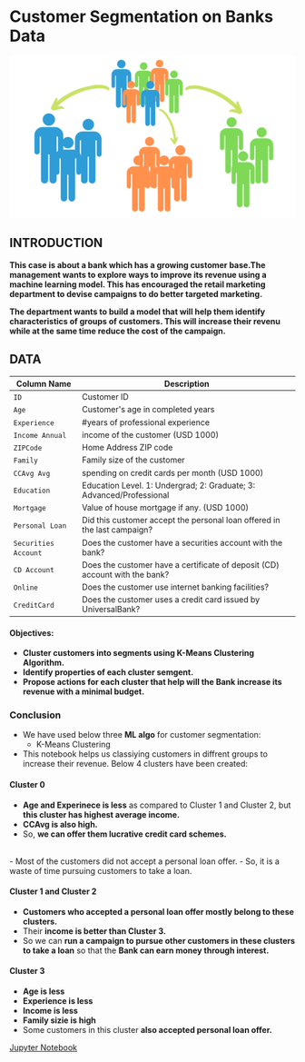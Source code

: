 # Customer Segmentation on Banks Data
![image.png](Images/KM.png)

## INTRODUCTION
**This case is about a bank which has a growing customer base.The management wants to explore ways to improve its revenue using a machine learning model. This has encouraged the retail marketing department to devise campaigns to do better targeted marketing.**

**The department wants to build a model that will help them identify characteristics of groups of customers. This will increase their revenu while at the same time reduce the cost of the campaign.**

## DATA
| Column Name | Description |
| --- | --- |
| `ID`  | Customer ID |
| `Age`  |Customer's age in completed years |
| `Experience`  | #years of professional experience |
| `Income Annual`  | income of the customer (USD 1000) |
| `ZIPCode`  | Home Address ZIP code |
| `Family`  | Family size of the customer |
| `CCAvg Avg`  | spending on credit cards per month (USD 1000) |
| `Education`  | Education Level. 1: Undergrad; 2: Graduate; 3: Advanced/Professional |
| `Mortgage`  | Value of house mortgage if any. (USD 1000) |
| `Personal Loan`  | Did this customer accept the personal loan offered in the last campaign? |
| `Securities Account`  | Does the customer have a securities account with the bank? |
| `CD Account`  | Does the customer have a certificate of deposit (CD) account with the bank? |
| `Online`  | Does the customer use internet banking facilities? |
| `CreditCard`  | Does the customer uses a credit card issued by UniversalBank? |


#### Objectives:
 - **Cluster customers into segments using K-Means Clustering Algorithm.**
 - **Identify properties of each cluster semgent.**
 - **Propose actions for each cluster that help will the Bank increase its revenue with a minimal budget.**

### Conclusion
- We have used below three __ML algo__ for customer segmentation:
    - K-Means Clustering
- This notebook helps us classiying customers in diffrent groups to increase their revenue. Below 4 clusters have been created:
#### Cluster 0
 - **Age and Experinece is less** as compared to Cluster 1 and Cluster 2, but **this cluster has highest average income.**<br/>
 - **CCAvg is also high.** 
 - So, **we can offer them lucrative credit card schemes.**
 <br/>
 - Most of the customers did not accept a personal loan offer.
 - So, it is a waste of time pursuing customers to take a loan.
 
 #### Cluster 1 and Cluster 2
  - **Customers who accepted a personal loan offer mostly belong to these clusters.**<br/>
  - Their **income is better than Cluster 3.**
  - So we can **run a campaign to pursue other customers in these clusters to take a loan** so that the **Bank can earn money through interest.**

#### Cluster 3<br/>
 - **Age is less<br/>**
 - **Experience is less<br/>**
 - **Income is less<br/>**
 - **Family sizie is high<br/>**
 - Some customers in this cluster **also accepted personal loan offer.** 

[Jupyter Notebook](./Kmeans.ipynb)

